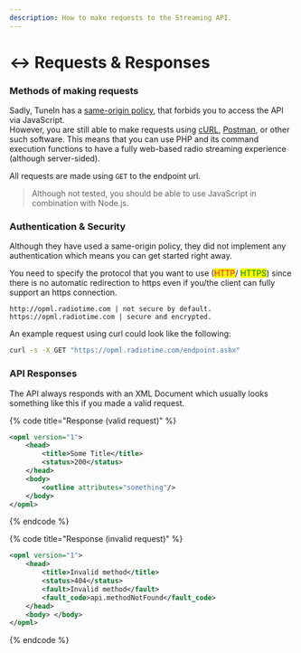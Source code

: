 ```yaml
---
description: How to make requests to the Streaming API.
---
```


# ↔ Requests & Responses

### Methods of making requests

Sadly, TuneIn has a [same-origin policy](https://developer.mozilla.org/en-US/docs/Web/Security/Same-origin\_policy), that forbids you to access the API via JavaScript.\
However, you are still able to make requests using [cURL](https://en.wikipedia.org/wiki/CURL), [Postman](https://www.postman.com/), or other such software. This means that you can use PHP and its command execution functions to have a fully web-based radio streaming experience (although server-sided).

All requests are made using `GET` to the endpoint url.

> Although not tested, you should be able to use JavaScript in combination with Node.js.

### Authentication & Security

Although they have used a same-origin policy, they did not implement any authentication which means you can get started right away.&#x20;

You need to specify the protocol that you want to use (<mark style="color:red;">HTTP</mark>/ <mark style="color:green;">HTTPS</mark>) since there is no automatic redirection to https even if you/the client can fully support an https connection.

```batch
http://opml.radiotime.com | not secure by default.
https://opml.radiotime.com | secure and encrypted.
```

An example request using curl could look like the following:

```bash
curl -s -X GET "https://opml.radiotime.com/endpoint.ashx"
```

### API Responses

The API always responds with an XML Document which usually looks something like this if you made a valid request.

{% code title="Response (valid request)" %}
```xml
<opml version="1">
    <head>
        <title>Some Title</title>
        <status>200</status>
    </head>
    <body>
        <outline attributes="something"/>
    </body>
</opml>
```
{% endcode %}

{% code title="Response (invalid request)" %}
```xml
<opml version="1">
    <head>
        <title>Invalid method</title>
        <status>404</status>
        <fault>Invalid method</fault>
        <fault_code>api.methodNotFound</fault_code>
    </head>
    <body> </body>
</opml>
```
{% endcode %}
